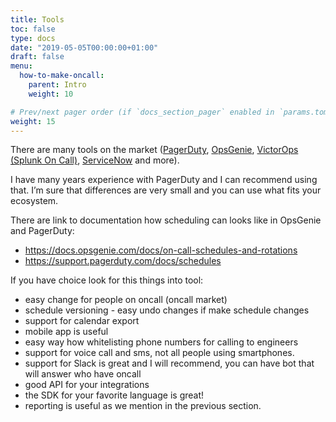 ```yaml
---
title: Tools
toc: false
type: docs
date: "2019-05-05T00:00:00+01:00"
draft: false
menu:
  how-to-make-oncall:
    parent: Intro
    weight: 10

# Prev/next pager order (if `docs_section_pager` enabled in `params.toml`)
weight: 15
---
```


There are many tools on the market ([PagerDuty](https://www.pagerduty.com/), [OpsGenie](https://www.atlassian.com/software/opsgenie), [VictorOps (Splunk On Call)](https://www.splunk.com/en_us/software/splunk-on-call.html), [ServiceNow](https://www.servicenow.com/) and more).

I have many years experience with PagerDuty and I can recommend using that. I’m sure that differences are very small and you can use what fits your ecosystem.

There are link to documentation how scheduling can looks like in OpsGenie and PagerDuty:

- https://docs.opsgenie.com/docs/on-call-schedules-and-rotations
- https://support.pagerduty.com/docs/schedules

If you have choice look for this things into tool:

- easy change for people on oncall (oncall market)
- schedule versioning - easy undo changes if make schedule changes
- support for calendar export
- mobile app is useful
- easy way how whitelisting phone numbers for calling to engineers
- support for voice call and sms, not all people using smartphones.
- support for Slack is great and I will recommend, you can have bot that will answer who have oncall
- good API for your integrations
- the SDK for your favorite language is great!
- reporting is useful as we mention in the previous section.

